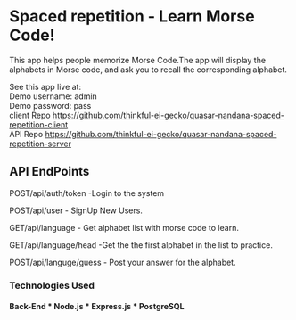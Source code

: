# Spaced repetition - Learn Morse Code!

This app helps people memorize Morse Code.The app will display the alphabets in Morse code, and ask you to recall the corresponding alphabet.

See this app live at: <br/>
Demo username: admin<br/>
Demo password: pass<br/>
client Repo https://github.com/thinkful-ei-gecko/quasar-nandana-spaced-repetition-client<br/>
API Repo https://github.com/thinkful-ei-gecko/quasar-nandana-spaced-repetition-server<br/>

## API EndPoints

POST/api/auth/token -Login to the system 

POST/api/user - SignUp New Users.

GET/api/language - Get alphabet list with morse code to learn.

GET/api/language/head -Get the the first alphabet in the list to practice.

POST/api/languge/guess - Post your answer for the alphabet.

### Technologies Used

#### Back-End * Node.js * Express.js * PostgreSQL